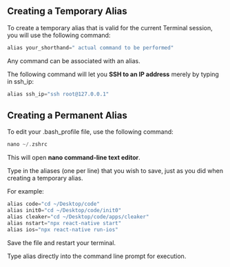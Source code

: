## Creating a Temporary Alias

To create a temporary alias that is valid for the current Terminal session, you will use the following command:

```C
alias your_shorthand=" actual command to be performed"
```

Any command can be associated with an alias. 

The following command will let you **SSH to an IP address** merely by typing in ssh_ip:

```c
alias ssh_ip="ssh root@127.0.0.1"
```

## Creating a Permanent Alias

To edit your .bash_profile file, use the following command:

```c
nano ~/.zshrc
```

This will open **nano command-line text editor**. 

Type in the aliases (one per line) that you wish to save, just as you did when creating a temporary alias.

For example:

```c
alias code="cd ~/Desktop/code"
alias init0="cd ~/Desktop/code/init0"
alias cleaker="cd ~/Desktop/code/apps/cleaker"
alias nstart="npx react-native start"
alias ios="npx react-native run-ios"
```

Save the file and restart your terminal.

Type alias directly into the command line prompt for execution.